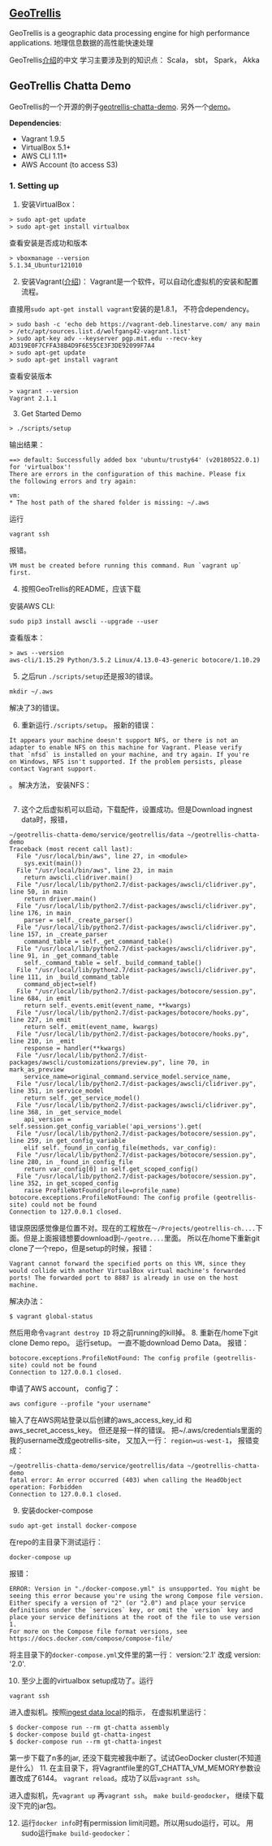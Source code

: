 ## [GeoTrellis](https://github.com/geotrellis/geotrellis)
GeoTrellis is a geographic data processing engine for high performance applications. 地理信息数据的高性能快速处理

GeoTrellis[介绍](https://www.helplib.com/GitHub/article_79483)的中文
学习主要涉及到的知识点： Scala， sbt， Spark， Akka

## GeoTrellis Chatta Demo
GeoTrellis的一个开源的例子[geotrellis-chatta-demo](https://github.com/geotrellis/geotrellis-chatta-demo).
另外一个[demo](https://www.helplib.com/GitHub/article_79483)。

**Dependencies**:
* Vagrant 1.9.5
* VirtualBox 5.1+
* AWS CLI 1.11+
* AWS Account (to access S3)

### 1. Setting up

1. 安装VirtualBox： 
```
> sudo apt-get update
> sudo apt-get install virtualbox
```
查看安装是否成功和版本
```
> vboxmanage --version
5.1.34_Ubuntur121010
```
2. 安装Vagrant([介绍](https://www.jianshu.com/p/050b0a4468c4))：
Vagrant是一个软件，可以自动化虚拟机的安装和配置流程。

直接用```sudo apt-get install vagrant```安装的是1.8.1， 不符合dependency。
```
> sudo bash -c 'echo deb https://vagrant-deb.linestarve.com/ any main > /etc/apt/sources.list.d/wolfgang42-vagrant.list'
> sudo apt-key adv --keyserver pgp.mit.edu --recv-key AD319E0F7CFFA38B4D9F6E55CE3F3DE92099F7A4
> sudo apt-get update
> sudo apt-get install vagrant
```
查看安装版本
```
> vagrant --version
Vagrant 2.1.1
```

3. Get Started Demo
```
> ./scripts/setup
```

输出结果：
```
==> default: Successfully added box 'ubuntu/trusty64' (v20180522.0.1) for 'virtualbox'!
There are errors in the configuration of this machine. Please fix
the following errors and try again:

vm:
* The host path of the shared folder is missing: ~/.aws
```
运行
```
vagrant ssh
```
报错。 

```VM must be created before running this command. Run `vagrant up` first.```

4. 按照GeoTrellis的README，应该下载

安装AWS CLI:
```
sudo pip3 install awscli --upgrade --user
```

查看版本：
```
> aws --version
aws-cli/1.15.29 Python/3.5.2 Linux/4.13.0-43-generic botocore/1.10.29
```

5. 之后run ```./scripts/setup```还是报3的错误。
```
mkdir ~/.aws
```
解决了3的错误。

6. 重新运行```./scripts/setup```。
报新的错误：
```
It appears your machine doesn't support NFS, or there is not an
adapter to enable NFS on this machine for Vagrant. Please verify
that `nfsd` is installed on your machine, and try again. If you're
on Windows, NFS isn't supported. If the problem persists, please
contact Vagrant support.
```
。 
解决方法， 安装NFS：
```sudo apt-get install nfs-kernel-server
```
7. 这个之后虚拟机可以启动，下载配件，设置成功。但是Download ingnest data时，报错，
```
~/geotrellis-chatta-demo/service/geotrellis/data ~/geotrellis-chatta-demo
Traceback (most recent call last):
  File "/usr/local/bin/aws", line 27, in <module>
    sys.exit(main())
  File "/usr/local/bin/aws", line 23, in main
    return awscli.clidriver.main()
  File "/usr/local/lib/python2.7/dist-packages/awscli/clidriver.py", line 50, in main
    return driver.main()
  File "/usr/local/lib/python2.7/dist-packages/awscli/clidriver.py", line 176, in main
    parser = self._create_parser()
  File "/usr/local/lib/python2.7/dist-packages/awscli/clidriver.py", line 157, in _create_parser
    command_table = self._get_command_table()
  File "/usr/local/lib/python2.7/dist-packages/awscli/clidriver.py", line 91, in _get_command_table
    self._command_table = self._build_command_table()
  File "/usr/local/lib/python2.7/dist-packages/awscli/clidriver.py", line 111, in _build_command_table
    command_object=self)
  File "/usr/local/lib/python2.7/dist-packages/botocore/session.py", line 684, in emit
    return self._events.emit(event_name, **kwargs)
  File "/usr/local/lib/python2.7/dist-packages/botocore/hooks.py", line 227, in emit
    return self._emit(event_name, kwargs)
  File "/usr/local/lib/python2.7/dist-packages/botocore/hooks.py", line 210, in _emit
    response = handler(**kwargs)
  File "/usr/local/lib/python2.7/dist-packages/awscli/customizations/preview.py", line 70, in mark_as_preview
    service_name=original_command.service_model.service_name,
  File "/usr/local/lib/python2.7/dist-packages/awscli/clidriver.py", line 351, in service_model
    return self._get_service_model()
  File "/usr/local/lib/python2.7/dist-packages/awscli/clidriver.py", line 368, in _get_service_model
    api_version = self.session.get_config_variable('api_versions').get(
  File "/usr/local/lib/python2.7/dist-packages/botocore/session.py", line 259, in get_config_variable
    elif self._found_in_config_file(methods, var_config):
  File "/usr/local/lib/python2.7/dist-packages/botocore/session.py", line 280, in _found_in_config_file
    return var_config[0] in self.get_scoped_config()
  File "/usr/local/lib/python2.7/dist-packages/botocore/session.py", line 352, in get_scoped_config
    raise ProfileNotFound(profile=profile_name)
botocore.exceptions.ProfileNotFound: The config profile (geotrellis-site) could not be found
Connection to 127.0.0.1 closed.
```
错误原因感觉像是位置不对。现在的工程放在```～/Projects/geotrellis-ch....```下面。但是上面报错想要download到```~/geotre....```里面。
所以在/home下重新git clone了一个repo，但是setup的时候，报错：
```
Vagrant cannot forward the specified ports on this VM, since they
would collide with another VirtualBox virtual machine's forwarded
ports! The forwarded port to 8887 is already in use on the host
machine.
```
解决办法：
```
$ vagrant global-status
```
然后用命令```vagrant destroy ID``` 将之前running的kill掉。
8. 重新在/home下git clone Demo repo。 运行setup。
一直不能download Demo Data。
报错：
```
botocore.exceptions.ProfileNotFound: The config profile (geotrellis-site) could not be found
Connection to 127.0.0.1 closed.
```
申请了AWS account， config了：
```
aws configure --profile "your username"
```
输入了在AWS网站登录以后创建的aws_access_key_id 和 aws_secret_access_key。 但还是报一样的错误。
把~/.aws/credentials里面的我的username改成geotrellis-site， 又加入一行： ```region=us-west-1```， 报错变成：
```
~/geotrellis-chatta-demo/service/geotrellis/data ~/geotrellis-chatta-demo
fatal error: An error occurred (403) when calling the HeadObject operation: Forbidden
Connection to 127.0.0.1 closed.
```
9. 安装docker-compose
```
sudo apt-get install docker-compose
```
在repo的主目录下测试运行：
```
docker-compose up
```
报错：
```
ERROR: Version in "./docker-compose.yml" is unsupported. You might be seeing this error because you're using the wrong Compose file version. Either specify a version of "2" (or "2.0") and place your service definitions under the `services` key, or omit the `version` key and place your service definitions at the root of the file to use version 1.
For more on the Compose file format versions, see https://docs.docker.com/compose/compose-file/
```
将主目录下的```docker-compose.yml```文件里的第一行： version:'2.1' 改成 version: '2.0'.

10. 至少上面的virtualbox setup成功了。运行
```
vagrant ssh
```
进入虚拟机。按照[ingest data local](https://github.com/geotrellis/geotrellis-chatta-demo#local-ingest)的指示， 在虚拟机里运行：
```
$ docker-compose run --rm gt-chatta assembly
$ docker-compose build gt-chatta-ingest
$ docker-compose run --rm gt-chatta-ingest
```
第一步下载了n多的jar, 还没下载完被我中断了。试试GeoDocker cluster(不知道是什么）
11. 在主目录下，将Vagrantfile里的GT_CHATTA_VM_MEMORY参数设置改成了6144。 ```vagrant reload```。成功了以后```vagrant ssh```。 

进入虚拟机，先```vagrant up``` 再```vagrant ssh```。 ```make build-geodocker```， 继续下载没下完的jar包。

12. 运行```docker info```时有permission limit问题。所以用sudo运行，可以。
用sudo运行```make build-geodocker```：

